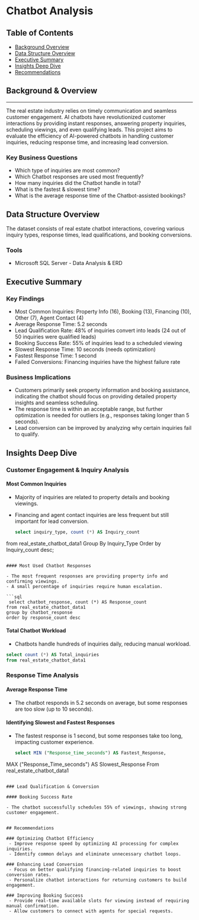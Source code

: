 # Chatbot Analysis 

## Table of Contents

- [Background Overview](#background-overview)
- [Data Structure Overview](#data-structure-overview)
- [Executive Summary](#executive-summary)
- [Insights Deep Dive](#insights-deep-dive)
- [Recommendations](#recommendations)
  
## Background & Overview

---

The real estate industry relies on timely communication and seamless customer engagement. AI chatbots have revolutionized customer interactions by providing instant responses, answering property inquiries, scheduling viewings, and even qualifying leads. This project aims to evaluate the efficiency of AI-powered chatbots in handling customer inquiries, reducing response time, and increasing lead conversion.

### Key Business Questions

- Which type of inquiries are most common?
- Which Chatbot responses are used most frequently?
- How many inquiries did the Chatbot handle in total?
- What is the fastest & slowest time?
- What is the average response time of the Chatbot-assisted bookings?

## Data Structure Overview 

The dataset consists of real estate chatbot interactions, covering various inquiry types, response times, lead qualifications, and booking conversions.

### Tools

- Microsoft SQL Server - Data Analysis & ERD

## Executive  Summary 

### Key Findings

- Most Common Inquiries: Property Info (16), Booking (13), Financing (10), Other (7), Agent Contact (4)
- Average Response Time: 5.2 seconds
- Lead Qualification Rate: 48% of inquiries convert into leads (24 out of 50 inquiries were qualified leads)
- Booking Success Rate: 55% of inquiries lead to a scheduled viewing
- Slowest Response Time: 10 seconds (needs optimization)
- Fastest Response Time: 1 second
- Failed Conversions: Financing inquiries have the highest failure rate

### Business Implications

- Customers primarily seek property information and booking assistance, indicating the chatbot should focus on providing detailed property insights and seamless scheduling.
- The response time is within an acceptable range, but further optimization is needed for outliers (e.g., responses taking longer than 5 seconds).
- Lead conversion can be improved by analyzing why certain inquiries fail to qualify.

## Insights Deep Dive

### Customer Engagement & Inquiry Analysis

####  Most Common Inquiries

- Majority of inquiries are related to property details and booking viewings.
- Financing and agent contact inquiries are less frequent but still important for lead conversion.

  ```sql
  select inquiry_type, count (*) AS Inquiry_count
from real_estate_chatbot_data1
Group By Inquiry_Type
Order by Inquiry_count desc;
```

#### Most Used Chatbot Responses

- The most frequent responses are providing property info and confirming viewings.
- A small percentage of inquiries require human escalation.

```sql
 select chatbot_response, count (*) AS Response_count
from real_estate_chatbot_data1
group by chatbot_response
order by response_count desc
```

#### Total Chatbot Workload

- Chatbots handle hundreds of inquiries daily, reducing manual workload.

```sql
select count (*) AS Total_inquiries
from real_estate_chatbot_data1
```

### Response Time Analysis

#### Average Response Time

- The chatbot responds in 5.2 seconds on average, but some responses are too slow (up to 10 seconds).

#### Identifying Slowest and Fastest Responses

- The fastest response is 1 second, but some responses take too long, impacting customer experience.

  ```sql
  select MIN ("Response_time_seconds") AS Fastest_Response,
MAX ("Response_Time_seconds") AS Slowest_Response
From real_estate_chatbot_data1
```

### Lead Qualification & Conversion

#### Booking Success Rate

- The chatbot successfully schedules 55% of viewings, showing strong customer engagement.


## Recommendations 

### Optimizing Chatbot Efficiency
 - Improve response speed by optimizing AI processing for complex inquiries.
 - Identify common delays and eliminate unnecessary chatbot loops.
   
### Enhancing Lead Conversion
 - Focus on better qualifying financing-related inquiries to boost conversion rates.
 - Personalize chatbot interactions for returning customers to build engagement.
   
### Improving Booking Success
 - Provide real-time available slots for viewing instead of requiring manual confirmation.
 - Allow customers to connect with agents for special requests.
